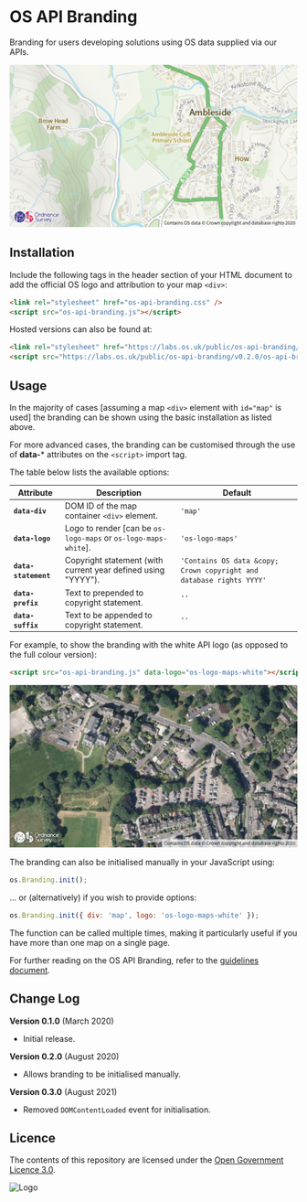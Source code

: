 # OS API Branding

Branding for users developing solutions using OS data supplied via our APIs.

![screenshot default branding](media/os-api-branding-default.png)

## Installation

Include the following tags in the header section of your HTML document to add the official OS logo and attribution to your map `<div>`:

```html
<link rel="stylesheet" href="os-api-branding.css" />
<script src="os-api-branding.js"></script>
```

Hosted versions can also be found at:

```html
<link rel="stylesheet" href="https://labs.os.uk/public/os-api-branding/v0.2.0/os-api-branding.css" />
<script src="https://labs.os.uk/public/os-api-branding/v0.2.0/os-api-branding.js"></script>
```

## Usage

In the majority of cases [assuming a map `<div>` element with `id="map"` is used] the branding can be shown using the basic installation as listed above.

For more advanced cases, the branding can be customised through the use of **data-*** attributes on the `<script>` import tag.

The table below lists the available options:

|Attribute|Description|Default|
|--|--|--|
|**`data-div`**|DOM ID of the map container `<div>` element.|`'map'`|
|**`data-logo`**|Logo to render [can be `os-logo-maps` or `os-logo-maps-white`].|`'os-logo-maps'`|
|**`data-statement`**|Copyright statement (with current year defined using "YYYY").|`'Contains OS data &copy; Crown copyright and database rights YYYY'`|
|**`data-prefix`**|Text to prepended to copyright statement.|`''`|
|**`data-suffix`**|Text to be appended to copyright statement.|`''`|

For example, to show the branding with the white API logo (as opposed to the full colour version):

```html
<script src="os-api-branding.js" data-logo="os-logo-maps-white"></script>
```

![screenshot custom branding](media/os-api-branding-custom.png)

The branding can also be initialised manually in your JavaScript using:

```js
os.Branding.init();
```

... or (alternatively) if you wish to provide options:

```js
os.Branding.init({ div: 'map', logo: 'os-logo-maps-white' });
```

The function can be called multiple times, making it particularly useful if you have more than one map on a single page.

For further reading on the OS API Branding, refer to the [guidelines document](media/guidelines.pdf).

## Change Log

**Version 0.1.0** (March 2020)
- Initial release.

**Version 0.2.0** (August 2020)
- Allows branding to be initialised manually.

**Version 0.3.0** (August 2021)
- Removed `DOMContentLoaded` event for initialisation.

## Licence

The contents of this repository are licensed under the [Open Government Licence 3.0](https://www.nationalarchives.gov.uk/doc/open-government-licence/version/).

![Logo](http://www.nationalarchives.gov.uk/images/infoman/ogl-symbol-41px-retina-black.png "OGL logo")
